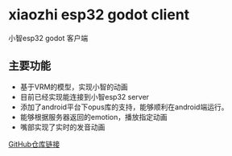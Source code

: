 # xiaozhi esp32 godot client 
小智esp32 godot 客户端

## 主要功能
- 基于VRM的模型，实现小智的动画
- 目前已经实现能连接到小智esp32 server
- 添加了android平台下opus库的支持，能够顺利在android端运行。
- 能够根据服务器返回的emotion，播放指定动画
- 嘴部实现了实时的发音动画

[GitHub仓库链接](https://github.com/jjp9624022/xiaozhi-godot-client)
